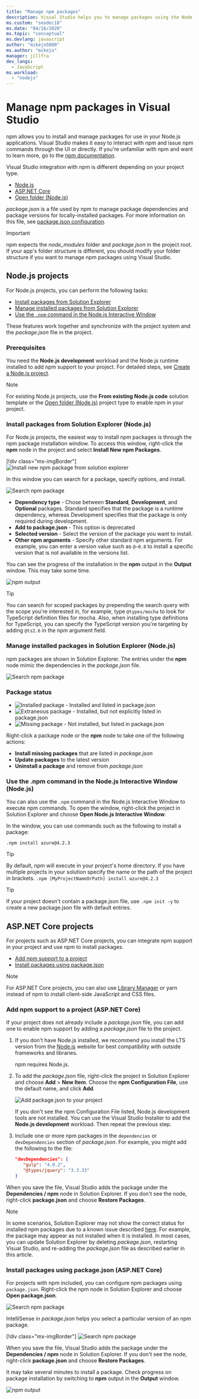 ```yaml
---
title: "Manage npm packages"
description: Visual Studio helps you to manage packages using the Node.js package manager (npm)
ms.custom: "seodec18"
ms.date: "04/16/2020"
ms.topic: "conceptual"
ms.devlang: javascript
author: "mikejo5000"
ms.author: "mikejo"
manager: jillfra
dev_langs:
  - JavaScript
ms.workload:
  - "nodejs"
---
```


# Manage npm packages in Visual Studio

npm allows you to install and manage packages for use in your Node.js applications. Visual Studio makes it easy to interact with npm and issue npm commands through the UI or directly. If you're unfamiliar with npm and want to learn more, go to the [npm documentation](https://docs.npmjs.com/).

Visual Studio integration with npm is different depending on your project type.
* [Node.js](#nodejs-projects)
* [ASP.NET Core](#aspnet-core-projects)
* [Open folder (Node.js)](../javascript/develop-javascript-code-without-solutions-projects.md)

*package.json* is a file used by npm to manage package dependencies and package versions for locally-installed packages. For more information on this file, see [package.json configuration](../javascript/configure-packages-with-package-json.md).

> [!Important]
> npm expects the *node_modules* folder and *package.json* in the project root. If your app's folder structure is different, you should modify your folder structure if you want to manage npm packages using Visual Studio.

## Node.js projects

For Node.js projects, you can perform the following tasks:
* [Install packages from Solution Explorer](#npmInstallWindow)
* [Manage installed packages from Solution Explorer](#solutionExplorer)
* [Use the `.npm` command in the Node.js Interactive Window](#interactive)

These features work together and synchronize with the project system and the *package.json* file in the project.

### Prerequisites

You need the **Node.js development** workload and the Node.js runtime installed to add npm support to your project. For detailed steps, see [Create a Node.js project](/visualstudio/ide/quickstart-nodejs?toc=/visualstudio/javascript/toc.json).

> [!NOTE]
> For existing Node.js projects, use the **From existing Node.js code** solution template or the [Open folder (Node.js)](../javascript/develop-javascript-code-without-solutions-projects.md) project type to enable npm in your project.

### <a name="npmInstallWindow"></a> Install packages from Solution Explorer (Node.js)

For Node.js projects, the easiest way to install npm packages is through the npm package installation window. To access this window, right-click the **npm** node in the project and select **Install New npm Packages**.

[!div class="mx-imgBorder"]
![Install new npm package from solution explorer](../javascript/media/solution-explorer-install-package.png)

In this window you can search for a package, specify options, and install.

![Search npm package](../javascript/media/search-package.png)

* **Dependency type** - Chose between **Standard**, **Development**, and **Optional** packages. Standard specifies that the package is a runtime dependency, whereas Development specifies that the package is only required during development.
* **Add to package.json** - This option is deprecated
* **Selected version** - Select the version of the package you want to install.
* **Other npm arguments** - Specify other standard npm arguments. For example, you can enter a version value such as `@~0.8` to install a specific version that is not available in the versions list.

You can see the progress of the installation in the **npm** output in the **Output** window. This may take some time.

![npm output](../javascript/media/npm-output.png)

> [!TIP]
> You can search for scoped packages by prepending the search query with the scope you're interested in, for example, type `@types/mocha` to look for TypeScript definition files for mocha. Also, when installing type definitions for TypeScript, you can specify the TypeScript version you're targeting by adding `@ts2.6` in the npm argument field.

### <a name="solutionExplorer"></a>Manage installed packages in Solution Explorer (Node.js)

npm packages are shown in Solution Explorer. The entries under the **npm** node mimic the dependencies in the *package.json* file.

![Search npm package](../javascript/media/solution-explorer-status.png)

### Package status

* ![Installed package](../javascript/media/installed-npm.png) - Installed and listed in package.json
* ![Extraneous package](../javascript/media/extraneous-npm.png) - Installed, but not explicitly
listed in package.json
* ![Missing package](../javascript/media/missing-npm.png) - Not installed, but listed in package.json

Right-click a package node or the **npm** node to take one of the following actions:
* **Install missing packages** that are listed in *package.json*
* **Update packages** to the latest version
* **Uninstall a package** and remove from *package.json*

### <a name="interactive"></a>Use the .npm command in the Node.js Interactive Window (Node.js)

You can also use the `.npm` command in the Node.js Interactive Window to execute
 npm commands. To open the window, right-click the project in Solution Explorer and choose **Open Node.js Interactive Window**.

In the window, you can use commands such as the following to install a package:

`.npm install azure@4.2.3`

 > [!Tip]
 > By default, npm will execute in your project's home directory. If you have multiple projects
 > in your solution specify the name or the path of the project in brackets.
 > `.npm [MyProjectNameOrPath] install azure@4.2.3`

 > [!Tip]
 > If your project doesn't contain a package.json file, use `.npm init -y` to create a new package.json file
 > with default entries.

 ## ASP.NET Core projects

For projects such as ASP.NET Core projects, you can integrate npm support in your project and use npm to install packages.
* [Add npm support to a project](#npmAdd)
* [Install packages using package.json](#npmInstallPackage)

>[!NOTE]
> For ASP.NET Core projects, you can also use [Library Manager](https://docs.microsoft.com/aspnet/core/client-side/libman/?view=aspnetcore-3.1) or yarn instead of npm to install client-side JavaScript and CSS files.

### <a name="npmAdd"></a> Add npm support to a project (ASP.NET Core)

If your project does not already include a *package.json* file, you can add one to enable npm support by adding a *package.json* file to the project.

1. If you don't have Node.js installed, we recommend you install the LTS version from the [Node.js](https://nodejs.org/en/download/) website for best compatibility with outside frameworks and libraries.

   npm requires Node.js.

1. To add the *package.json* file, right-click the project in Solution Explorer and choose **Add** > **New Item**. Choose the **npm Configuration File**, use the default name, and click **Add**.

   ![Add package.json to your project](../javascript/media/npm-add-package-json.png)

   If you don't see the npm Configuration File listed, Node.js development tools are not installed. You can use the Visual Studio Installer to add the **Node.js development** workload. Then repeat the previous step.

1. Include one or more npm packages in the `dependencies` or `devDependencies` section of *package.json*. For example, you might add the following to the file:

   ```json
   "devDependencies": {
      "gulp": "4.0.2",
      "@types/jquery": "3.3.33"
   }
   ```

When you save the file, Visual Studio adds the package under the **Dependencies / npm** node in Solution Explorer. If you don't see the node, right-click **package.json** and choose **Restore Packages**.

>[!NOTE]
> In some scenarios, Solution Explorer may not show the correct status for installed npm packages due to a known issue described [here](https://github.com/aspnet/Tooling/issues/479). For example, the package may appear as not installed when it is installed. In most cases, you can update Solution Explorer by deleting *package.json*, restarting Visual Studio, and re-adding the *package.json* file as described earlier in this article.

### <a name="npmInstallPackage"></a>Install packages using package.json (ASP.NET Core)

For projects with npm included, you can configure npm packages using `package.json`. Right-click the npm node in Solution Explorer and choose **Open package.json**.

![Search npm package](../javascript/media/npm-add-package.png)

IntelliSense in *package.json* helps you select a particular version of an npm package.

[!div class="mx-imgBorder"]
![Search npm package](../javascript/media/npm-add-package-intellisense.png)

When you save the file, Visual Studio adds the package under the **Dependencies / npm** node in Solution Explorer. If you don't see the node, right-click **package.json** and choose **Restore Packages**.

It may take several minutes to install a package. Check progress on package installation by switching to **npm** output in the **Output** window.

![npm output](../javascript/media/npm-output.png)

